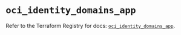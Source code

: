 # `oci_identity_domains_app`

Refer to the Terraform Registry for docs: [`oci_identity_domains_app`](https://registry.terraform.io/providers/hashicorp/oci/7.19.0/docs/resources/identity_domains_app).
